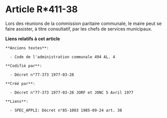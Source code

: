 # Article R*411-38

Lors des réunions de la commission paritaire communale, le maire peut se faire assister, à titre consultatif, par les chefs
de services municipaux.

**Liens relatifs à cet article**

	**Anciens textes**:

	  - Code de l'administration communale 494 AL. 4

	**Codifié par**:

	  - Décret n°77-373 1977-03-28

	**Créé par**:

	  - Décret n°77-373 1977-03-28 JORF et JONC 5 Avril 1977

	**Liens**:

	  - SPEC_APPLI: Décret n°85-1003 1985-09-24 art. 38
